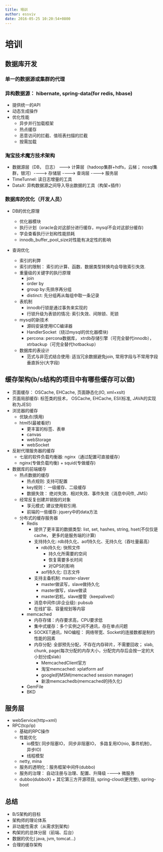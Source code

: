 ```yaml
---
title: 培训
author: essviv
date: 2016-05-25 10:20:54+0800
---
```


# 培训

## 数据库开发

### 单一的数据源或集群的代理

### 异构数据源： hibernate, spring-data(for redis, hbase)

* 提供统一的API
* 动态生成操作
* 优化性能
	* 异步并行加载框架
	* 热点缓存
	* 恶意访问的拦截、值班表扫描的拦截
	* 按需加载
	

### 淘宝技术魔方技术架构
*  数据源层（DB， 日志） --->   计算层（hadoop集群+hdfs，云梯； nosql集群，银河）----> 存储层 ----> 查询层  ----> 服务层
*  TimeTunnel: 读日志增量的工具
*  DataX: 异构数据源之间导入导出数据的工具（构架+插件）

### 数据库的优化（开发人员）
* DB的优化原理
	* 优化器模块
	* 执行计划（oracle会对这部分进行缓存，mysql不会对这部分缓存)
	* 学会查看执行计划和性能损耗
	* innodb_buffer_pool_size对性能有决定性的影响
	
* 查询优化
	* 索引的利弊
	* 索引的限制： 索引的计算、函数、数据类型转换均会导致索引失效.
	* 重量级的关键字的执行原理
		* join
		* order by
		* group by:先排序再分组
		* distinct: 先分组再从每组中取一条记录
	* 表机制
		* innodb行锁是通过事务来实现的
		* 行锁升级为表锁的情况: 索引失效、间隙锁、死锁
	* mysql的新技术
		* 源码安装使用ICC编译器
		* HandlerSocket（绕过mysql的优化器模块)
		* percona: percona数据库， xtrdb存储引擎（可完全替代innodb）， xtrbackup（可完全替代hotbackup）
	* 数据库的表设计
		* 范式与非范式结合使用: 适当冗余数据避免join, 常用字段与不常用字段垂直拆分(大字段)
## 缓存架构(b/s结构的项目中有哪些缓存可以做)
* 页面缓存： OSCache, EHCache, 页面静态化(IO, xml+xslt)
* 页面局部缓存: 标签类的技术， OSCache, EHCache, ESI(标准, JAVA的实现称为JESI）
* 浏览器的缓存
	* 优缺点(慎用)
	* html5(最被看好)
		* 更丰富的标签、表单
		* canvas
		* webStorage
		* webSocket
* 反射代理服务器的缓存
	* 七层的软件负载均衡器: nginx（通过配置可直接缓存）
	* nginx(专做负载均衡) + squid(专做缓存)
* 数据库的前端缓存
	* 热点数据的缓存
		* 热点规则: 支持可配置
		* key规则： 一级缓存、二级缓存
		* 数据失效： 绝对失效、相对失效、事件失效（消息中间件, JMS）
	* 经常反复创建并销毁的对象
		* 享元模式: 建议使用软引用.
		* 前端的一些缓存: jquery中的data方法
	* 分布式的缓存服务器
		* Redis
			* 提供了更丰富的数据类型: list, set, hashes, string, hset(不仅仅是cache， 更多的是服务端的计算) 
			* 支持持久化: rdb持久化、aof持久化、无持久化（吞吐量最高）
				* rdb持久化: 快照文件
					* 持久化所需要的空间
					* 恢复需要多长时间
					* 对QPS的影响
				* aof持久化: 日志文件
			* 支持主备机制: master-slaver
				* master做读写，slave做持久化
				* master做写，slave做读
				* master宕机，slave接管（keepalived）
			* 消息中间件(非企业级): pubsub
			* 在线扩容、容量规划等内容
		* memcached
			* 内存存储：内存要求高，CPU要求低
			* 集中式缓存：多个实例之间不通讯，存在单点问题
			* SOCKET通讯，NIO编程： 网络带宽、Socket的连接数都是制约性能的因素
			* 内存分配: 全部预先分配，不存在内存碎片，不需要回收； slab, chunk, page(每次分配的内存大小，分配完内存后会按一定的大小划分成slab）
				* MemcachedClient官方
				* 淘宝memcached: xplatform asf
				* google的MSM(memcached session manager)
				* 新浪memcachedb(memcached的持久化)
		* GemFile
		* BKD
## 服务层
* webService(http+xml)
* RPC(tcp/ip)
	* 基础的RPC操作
	* 性能优化
		* io模型( 同步阻塞IO， 同步非阻塞IO， 多路复用IO(nio, 事件机制)， 异步IO)
		* 线程模型
	* netty, mina
	* 服务的透明化：服务框架中间件(dubbo)
	* 服务的治理： 自动注册与治理、配置、升降级 ----> 微服务
	* dubbo(dubboX) + 其它第三方开源项目, spring-cloud(更完整), spring-boot
## 总结
* B/S架构的目标
* 架构师的理论体系
* 非功能性需求（从需求到架构）
* 构架的的总体分层（前端、后台）
* 数据的优化( java, jvm, tomcat…)
* 合理的缓存架构